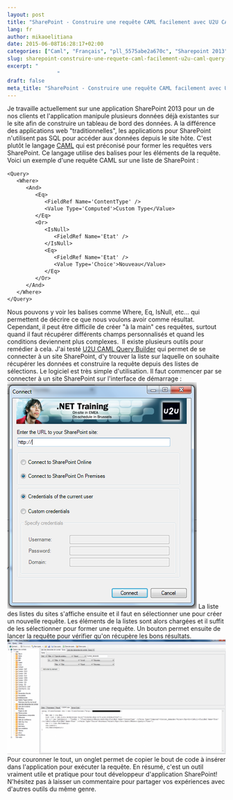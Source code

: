 ```yaml
---
layout: post
title: "SharePoint - Construire une requête CAML facilement avec U2U CAML Query Builder"
lang: fr
author: mikaoelitiana
date: 2015-06-08T16:28:17+02:00
categories: ["Caml", "Français", "pll_5575abe2a670c", "Sharepoint 2013", "Sharepoint 2013", "Web"]
slug: sharepoint-construire-une-requete-caml-facilement-u2u-caml-query-builder
excerpt: "
				"
draft: false
meta_title: "SharePoint - Construire une requête CAML facilement avec U2U CAML Query Builder"
---
```


Je travaille actuellement sur une application SharePoint 2013 pour un de nos clients et l'application manipule plusieurs données déjà existantes sur le site afin de construire un tableau de bord des données. A la différence des applications web "traditionnelles", les applications pour SharePoint n'utilisent pas SQL pour accéder aux données depuis le site hôte. C'est plutôt le langage [CAML](http://caml.inria.fr/) qui est préconisé pour former les requêtes vers SharePoint. Ce langage utilise des balises pour les éléments de la requête. Voici un exemple d'une requête CAML sur une liste de SharePoint :
```
<Query>
   <Where>
      <And>
         <Eq>
            <FieldRef Name='ContentType' />
            <Value Type='Computed'>Custom Type</Value>
         </Eq>
         <Or>
            <IsNull>
               <FieldRef Name='Etat' />
            </IsNull>
            <Eq>
               <FieldRef Name='Etat' />
               <Value Type='Choice'>Nouveau</Value>
            </Eq>
         </Or>
      </And>
   </Where>
</Query>
```
Nous pouvons y voir les balises comme Where, Eq, IsNull, etc... qui permettent de décrire ce que nous voulons avoir comme résultat. Cependant, il peut être difficile de créer "à la main" ces requêtes, surtout quand il faut récupérer différents champs personnalisés et quand les conditions deviennent plus complexes.  Il existe plusieurs outils pour remédier à cela. J'ai testé [U2U CAML Query Builder](http://www.u2u.be/Software) qui permet de se connecter à un site SharePoint, d'y trouver la liste sur laquelle on souhaite récupérer les données et construire la requête depuis des listes de sélections. Le logiciel est très simple d'utilisation. Il faut commencer par se connecter à un site SharePoint sur l'interface de démarrage : [![u2u3](./u2u3.png)](./u2u3.png) La liste des listes du sites s'affiche ensuite et il faut en sélectionner une pour créer un nouvelle requête. Les éléments de la listes sont alors chargées et il suffit de les sélectionner pour former une requête. Un bouton permet ensuite de lancer la requête pour vérifier qu'on récupère les bons résultats. ![u2u1](./u2u1-1024x536.png) Pour couronner le tout, un onglet permet de copier le bout de code à insérer dans l'application pour exécuter la requête. En résumé, c'est un outil vraiment utile et pratique pour tout développeur d'application SharePoint! N'hésitez pas à laisser un commentaire pour partager vos expériences avec d'autres outils du même genre.